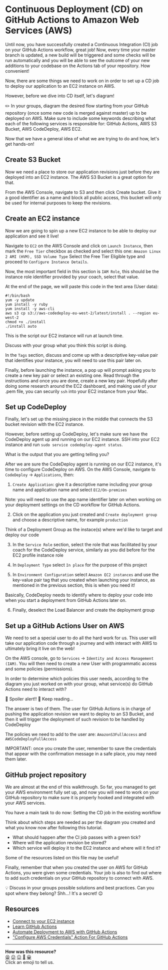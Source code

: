 # Continuous Deployment (CD) on GitHub Actions to Amazon Web Services (AWS)

Until now, you have successfully created a Continuous Integration (CI) job on your GitHub Actions workflow, great job!
Now, every time your master branch is updated, a new build will be triggered and some checks will be run automatically and you will be able to see the outcome
of your new additions to your codebase on the Actions tab of your repository. How convenient!

Now, there are some things we need to work on in order to set up a CD job to deploy our application to an EC2 instance on AWS.

However, before we dive into CD itself, let's diagram!

:pencil2: In your groups, diagram the desired flow starting from your GitHub repository (once some new code is merged against master) up to be deployed on AWS.
Make sure to include some keywords describing what each of the following services is responsible for: GitHub Actions, AWS S3 Bucket, AWS CodeDeploy, AWS EC2.


Now that we have a general idea of what we are trying to do and how, let's get hands-on!

## Create S3 Bucket

Now we need a place to store our application revisions just before they are deployed into an EC2 instance. The AWS S3 Bucket is a great option for that.

From the AWS Console, navigate to S3 and then click Create bucket. Give it a good identifier as a name and block all public access, this bucket will only be used
for internal purposes to keep the revisions.

## Create an EC2 instance

Now we are going to spin up a new EC2 instance to be able to deploy our application and see it live!

Navigate to `EC2` on the AWS Console and click on `Launch Instance`, then mark the `Free Tier` checkbox as checked and select this one: `Amazon Linux 2 AMI (HVM), SSD Volume Type`
Select the Free Tier Eligible type and proceed to `Configure Instance Details`.

Now, the most important field in this section is `IAM Role`, this should be the instance role identifier provided by your coach, select that value.

At the end of the page, we will paste this code in the text area (User data):
```
#!/bin/bash
yum -y update
yum install -y ruby
yum install -y aws-cli
aws s3 cp s3://aws-codedeploy-eu-west-2/latest/install . --region eu-west-2
chmod +x ./install
./install auto
```

This is the script our EC2 instance will run at launch time.

Discuss with your group what you think this script is doing.

In the `Tags` section, discuss and come up with a descriptive key-value pair that identifies your instance, you will need to use this pair later on.

Finally, before launching the instance, a pop up will prompt asking you to create a new key pair or select an existing one. 
Read through the instructions and once you are done, create a new key pair. 
Hopefully after doing some research around the EC2 dashboard, and making use of your .pem file, you can securily `ssh` into your EC2 instance from your Mac.

## Set up CodeDeploy

Finally, let's set up the missing piece in the middle that connects the S3 bucket revision with the EC2 instance.

However, before setting up CodeDeploy, let's make sure we have the CodeDeploy agent up and running on our EC2 instance. SSH into your EC2 instance and run `sudo service codedeploy-agent status`.

What is the output that you are getting telling you?

After we are sure the CodeDeploy agent is running on our EC2 instance, it's time to configure CodeDeploy on AWS.
On the AWS Console, navigate to `CodeDeploy` -> `Applications`, then:

1. `Create Application`: give it a descriptive name including your group name and application name and select `EC2/On-premises`

Note: you will need to use the app name identifier later on when working on your deployment settings on the CD workflow for GitHub Actions.

2. Click on the application you just created and `Create deployment group` and choose a descriptive name, for example `production`

Think of a Deployment Group as the instace(s) where we'd like to target and deploy our code

3. In the `Service Role` section, select the role that was facilitated by your coach for the CodeDeploy service, similarly as you did before for the EC2 profile instance role

4. In `Deployment Type` select `In place` for the purpose of this project

5. In `Environment Configuration` select `Amazon EC2 instances` and use the key-value pair tag that you created when launching your instance,
as mentioned in the previous section, this is when you need it! 

Basically, CodeDeploy needs to identify where to deploy your code into when you start a deployment from GitHub Actions later on.

6. Finally, deselect the Load Balancer and create the deployment group


## Set up a GitHub Actions User on AWS

We need to set a special user to do all the hard work for us.
This user will take our application code through a journey and with interact with AWS to ultimately bring it live on the web!

On the AWS console, go to `Services` -> `Identity and Access Management (IAM)`. 
You will then need to create a new User with programmatic access and some policies (permissions).

In order to determine which policies this user needs, according to the diagram you just worked on with your group,
what service(s) do GitHub Actions need to interact with?


:rotating_light: Spoiler alert!! :rotating_light: Keep reading... 

The answer is two of them. The user for GitHub Actions is in charge of pushing the application revision we want to deploy to an S3 Bucket, 
and then it will trigger the deployment of such revision to be handled by CodeDeploy

The policies we need to add to the user are: `AmazonS3FullAccess` and `AWSCodeDeployFullAccess`


IMPORTANT: once you create the user, remember to save the credentials that appear with the confirmation message in a safe place, you may need them later.


## GitHub project repository

We are almost at the end of this walkthrough. So far, you managed to get your AWS environment fully set up,
and now you will need to work on your GitHub repository to make sure it is properly hooked and integrated with your AWS services.

You have a main task to do now: Setting the CD job in the existing workflow

Think about which steps are needed as per the diagram you created and what you know now after following this tutorial.
- What should happen after the CI job passes with a green tick?
- Where will the application revision be stored?
- Which service will deploy it to the EC2 instance and where will it find it?

Some of the resources listed on this file may be useful!

Finally, remember that when you created the user on AWS for GitHub Actions, you were given some credentials. Your job is also to find out where to add such credentials on your GitHub repository to connect with AWS.

:bulb: Discuss in your groups possible solutions and best practices. Can you spot where they belong? Shh...! It's a secret! :wink:

## Resources

- [Connect to your EC2 instance](https://docs.aws.amazon.com/quickstarts/latest/vmlaunch/step-2-connect-to-instance.html#sshclient)
- [Learn GitHub Actions](https://docs.github.com/en/free-pro-team@latest/actions/learn-github-actions)
- [Automate Deployment to AWS with GitHub Actions](https://www.opsguru.io/post/automate-deployment-to-aws-with-github-actions)
- ["Configure AWS Credentials" Action For GitHub Actions](https://github.com/aws-actions/configure-aws-credentials)

<!-- BEGIN GENERATED SECTION DO NOT EDIT -->

---

**How was this resource?**  
[😫](https://airtable.com/shrUJ3t7KLMqVRFKR?prefill_Repository=course&prefill_File=pills/cd_github_actions_aws.md&prefill_Sentiment=😫) [😕](https://airtable.com/shrUJ3t7KLMqVRFKR?prefill_Repository=course&prefill_File=pills/cd_github_actions_aws.md&prefill_Sentiment=😕) [😐](https://airtable.com/shrUJ3t7KLMqVRFKR?prefill_Repository=course&prefill_File=pills/cd_github_actions_aws.md&prefill_Sentiment=😐) [🙂](https://airtable.com/shrUJ3t7KLMqVRFKR?prefill_Repository=course&prefill_File=pills/cd_github_actions_aws.md&prefill_Sentiment=🙂) [😀](https://airtable.com/shrUJ3t7KLMqVRFKR?prefill_Repository=course&prefill_File=pills/cd_github_actions_aws.md&prefill_Sentiment=😀)  
Click an emoji to tell us.

<!-- END GENERATED SECTION DO NOT EDIT -->

